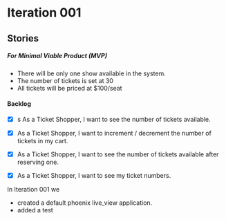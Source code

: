 # Iteration 001

## Stories
##### For Minimal Viable Product (MVP)
- There will be only one show available in the system.
- The number of tickets is set at 30
- All tickets will be priced at $100/seat

#### Backlog

- [X] s  As a Ticket Shopper, I want to see the number of tickets available.
- [X] As a Ticket Shopper, I want to increment / decrement the number of tickets in my cart.
- [X] As a Ticket Shopper, I want to see the number of tickets available after reserving one.
- [X] As a Ticket Shopper, I want to see my ticket numbers.



In Iteration 001 we
- created a default phoenix live_view application.
- added a test
